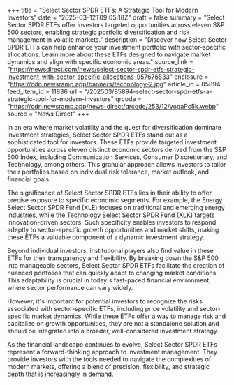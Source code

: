 +++
title = "Select Sector SPDR ETFs: A Strategic Tool for Modern Investors"
date = "2025-03-12T09:05:18Z"
draft = false
summary = "Select Sector SPDR ETFs offer investors targeted opportunities across eleven S&P 500 sectors, enabling strategic portfolio diversification and risk management in volatile markets."
description = "Discover how Select Sector SPDR ETFs can help enhance your investment portfolio with sector-specific allocations. Learn more about these ETFs designed to navigate market dynamics and align with specific economic areas."
source_link = "https://newsdirect.com/news/select-sector-spdr-etfs-strategic-investment-with-sector-specific-allocations-957676533"
enclosure = "https://cdn.newsramp.app/banners/technology-2.jpg"
article_id = 85894
feed_item_id = 11836
url = "/202503/85894-select-sector-spdr-etfs-a-strategic-tool-for-modern-investors"
qrcode = "https://cdn.newsramp.app/news-direct/qrcode/253/12/yogaPc5k.webp"
source = "News Direct"
+++

<p>In an era where market volatility and the quest for diversification dominate investment strategies, Select Sector SPDR ETFs stand out as a sophisticated tool for investors. These ETFs provide targeted investment opportunities across eleven distinct economic sectors derived from the S&P 500 Index, including Communication Services, Consumer Discretionary, and Technology, among others. This granular approach allows investors to tailor their portfolios based on individual risk tolerance, market outlook, and financial goals.</p><p>The significance of Select Sector SPDR ETFs lies in their ability to offer precise exposure to specific economic segments. For example, the Energy Select Sector SPDR Fund (XLE) focuses on traditional and emerging energy industries, while the Technology Select Sector SPDR Fund (XLK) targets innovation-driven sectors. Such specificity enables investors to respond adeptly to sector-specific growth opportunities and market shifts, making these ETFs a valuable component of a dynamic investment strategy.</p><p>Beyond individual investors, institutional players also find value in these ETFs for their transparency and flexibility. By breaking down the S&P 500 into manageable sectors, Select Sector SPDR ETFs facilitate the creation of nuanced portfolios that can quickly adapt to changing market conditions. This adaptability is crucial in today's fast-paced financial environment, where sector performance can vary widely.</p><p>However, it's important for potential investors to recognize the risks associated with sector-specific ETFs, including price volatility and sector-specific market dynamics. While these ETFs offer a way to manage risk and capitalize on growth opportunities, they are not a standalone solution and should be integrated into a broader, well-considered investment strategy.</p><p>As the financial landscape continues to evolve, Select Sector SPDR ETFs represent a forward-thinking approach to investment management. They provide investors with the tools needed to navigate the complexities of modern markets, offering a blend of precision, flexibility, and strategic depth that is increasingly in demand.</p>